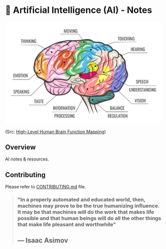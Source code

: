 # 🤖 Artificial Intelligence (AI) - Notes 

![humain brain](./docs/brain-functions.jpg)

(Src: [High-Level Human Brain Function Mapping](https://www.vectorstock.com/royalty-free-vector/human-brain-function-map-vector-35975559))

## Overview

AI notes & resources. 

## Contributing

Please refer to [CONTRIBUTING.md](../CONTRIBUTING.md) file.


> ### "In a properly automated and educated world, then, machines may prove to be the true humanizing influence. It may be that machines will do the work that makes life possible and that human beings will do all the other things that make life pleasant and worthwhile" 
> ## ― Isaac Asimov
